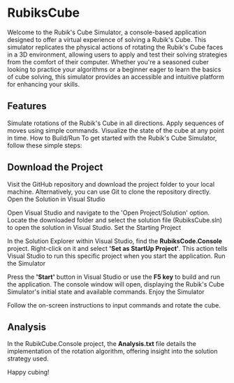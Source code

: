 # RubiksCube

Welcome to the Rubik's Cube Simulator, a console-based application designed to offer a virtual experience of solving a Rubik's Cube. This simulator replicates the physical actions of rotating the Rubik's Cube faces in a 3D environment, allowing users to apply and test their solving strategies from the comfort of their computer. Whether you're a seasoned cuber looking to practice your algorithms or a beginner eager to learn the basics of cube solving, this simulator provides an accessible and intuitive platform for enhancing your skills.

## Features
Simulate rotations of the Rubik's Cube in all directions.
Apply sequences of moves using simple commands.
Visualize the state of the cube at any point in time.
How to Build/Run
To get started with the Rubik's Cube Simulator, follow these simple steps:

## Download the Project

Visit the GitHub repository and download the project folder to your local machine. Alternatively, you can use Git to clone the repository directly.
Open the Solution in Visual Studio

Open Visual Studio and navigate to the 'Open Project/Solution' option. Locate the downloaded folder and select the solution file (RubiksCube.sln) to open the solution in Visual Studio.
Set the Starting Project

In the Solution Explorer within Visual Studio, find the **RubiksCode.Console** project. Right-click on it and select **'Set as StartUp Project'**. This action tells Visual Studio to run this specific project when you start the application.
Run the Simulator

Press the **'Start'** button in Visual Studio or use the **F5 key** to build and run the application. The console window will open, displaying the Rubik's Cube Simulator's initial state and available commands.
Enjoy the Simulator

Follow the on-screen instructions to input commands and rotate the cube.

## Analysis

In the RubikCube.Console project, the **Analysis.txt** file details the implementation of the rotation algorithm, offering insight into the solution strategy used.

Happy cubing!